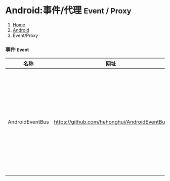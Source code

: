# <span class="fa fa-android" aria-hidden="true"></span> Android:事件/代理 <small>Event / Proxy</small>

<ol class="breadcrumb"><li><a href="/">Home</a></li><li><a href="/client/android/overview.md">Android</a></li><li class="active">Event/Proxy</li></ol>

### 事件 <small>Event</small>
|名称|网址|说明|
|------|------|------|
|AndroidEventBus|https://github.com/hehonghui/AndroidEventBus|顾名思义，AndroidEventBus是一个Android平台的事件总线框架，它简化了Activity、Fragment、Service等组件之间的交互，很大程度上降低了它们之间的耦合，使我们的代码更加简洁，耦合性更低，提升了我们的代码质量|

